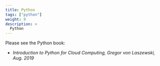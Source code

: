 ```yaml
---
title: Python
tags: ["python"]
weight: 9
description: >
  Python
---
```

  
Please see the Python book:

* *Introduction to Python for Cloud Computing, Gregor von Laszewski, Aug. 2019*
